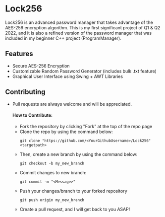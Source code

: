 # Lock256

Lock256 is an advanced password manager that takes advantage of the AES-256 encryption algorithm.
This is my first significant project of Q1 & Q2 2022, and it is also a refined version of the password manager that was included in my beginner C++ project (ProgramManager).

## Features
- Secure AES-256 Encryption
- Customizable Random Password Generator (includes bulk .txt feature)
- Graphical User Interface using Swing + AWT Libraries

## Contributing

- Pull requests are always welcome and will be appreciated.

    #### How to Contribute:
    - Fork the repository by clicking "Fork" at the top of the repo page
    - Clone the repo by using the command below:
        ```
        git clone "https://github.com/<YourGithubUsername>/Lock256" <targetpath>
        ```
    - Then, create a new branch by using the command below:
        ```
        git checkout -b my_new_branch
        ```
    - Commit changes to new branch:
        ```
        git commit -m "<Message>"
        ```
    - Push your changes/branch to your forked repository
        ```
        git push origin my_new_branch
        ```
    - Create a pull request, and I will get back to you ASAP!